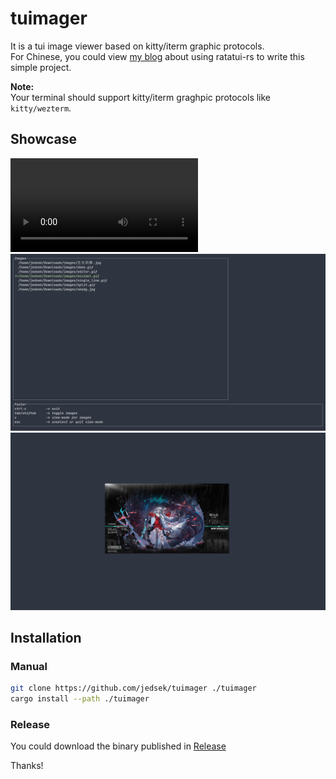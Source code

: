 # tuimager
It is a tui image viewer based on kitty/iterm graphic protocols.  
For Chinese, you could view [my blog](https://jedsek.xyz/categories/rust-tui) about using ratatui-rs to write this simple project.  

**Note:**  
Your terminal should support kitty/iterm graghpic protocols like `kitty/wezterm`.  


## Showcase
![recording](./screenshots/recording.mkv)
![screenshot_1](./screenshots/screenshot_1.jpg)
![screenshot_2](./screenshots/screenshot_2.jpg)

## Installation

### Manual

```bash
git clone https://github.com/jedsek/tuimager ./tuimager
cargo install --path ./tuimager
```

### Release
You could download the binary published in [Release](https://github.com/Jedsek/tuimager/releases/)

Thanks!